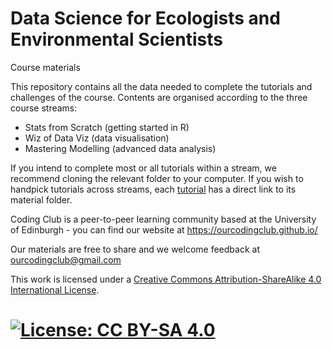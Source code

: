 # Data Science for Ecologists and Environmental Scientists
Course materials

This repository contains all the data needed to complete the tutorials and challenges of the course. Contents are organised according to the three course streams:

* Stats from Scratch (getting started in R)
* Wiz of Data Viz (data visualisation)
* Mastering Modelling (advanced data analysis)

If you intend to complete most or all tutorials within a stream, we recommend cloning the relevant folder to your computer. If you wish to handpick tutorials across streams, each [tutorial](https://ourcodingclub.github.io/tutorials/) has a direct link to its material folder. 

Coding Club is a peer-to-peer learning community based at the University of Edinburgh - you can find our website at https://ourcodingclub.github.io/

Our materials are free to share and we welcome feedback at ourcodingclub@gmail.com

This work is licensed under a [Creative Commons Attribution-ShareAlike 4.0 International License](https://creativecommons.org/licenses/by-sa/4.0/).

[![License: CC BY-SA 4.0](https://licensebuttons.net/l/by-sa/4.0/80x15.png)](https://creativecommons.org/licenses/by-sa/4.0/)
=======
